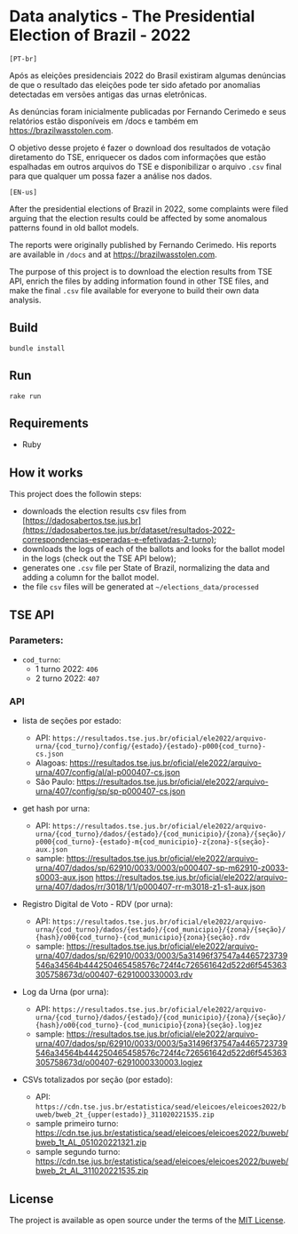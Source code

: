 # Data analytics - The Presidential Election of Brazil - 2022
`[PT-br]`

Após as eleições presidenciais 2022 do Brasil existiram algumas denúncias de que o resultado das eleições pode ter sido afetado por anomalias detectadas em versões antigas das urnas eletrônicas.

As denúncias foram inicialmente publicadas por Fernando Cerimedo e seus relatórios estão disponíveis em /docs e também em https://brazilwasstolen.com.

O objetivo desse projeto é fazer o download dos resultados de votação diretamento do TSE, enriquecer os dados com informações que estão espalhadas em outros arquivos do TSE e disponibilizar o arquivo `.csv` final para que qualquer um possa fazer a análise nos dados.

`[EN-us]`

After the presidential elections of Brazil in 2022, some complaints were filed arguing that the election results could be affected by some anomalous patterns found in old ballot models.

The reports were originally published by Fernando Cerimedo. His reports are available in `/docs` and at https://brazilwasstolen.com.

The purpose of this project is to download the election results from TSE API, enrich the files by adding information found in other TSE files, and make the final `.csv` file available for everyone to build their own data analysis.

## Build 
```
bundle install
```
## Run
```
rake run
```
## Requirements
- Ruby
## How it works
This project does the followin steps:
- downloads the election results csv files from [https://dadosabertos.tse.jus.br](https://dadosabertos.tse.jus.br/dataset/resultados-2022-correspondencias-esperadas-e-efetivadas-2-turno);
- downloads the logs of each of the ballots and looks for the ballot model in the logs (check out the TSE API below);
- generates one `.csv` file per State of Brazil, normalizing the data and adding a column for the ballot model.
- the file `csv` files will be generated at `~/elections_data/processed`

## TSE API
### Parameters:
- `cod_turno`:
    - 1 turno 2022: `406`
    - 2 turno 2022: `407`

### API
- lista de seções por estado:
    - API: `https://resultados.tse.jus.br/oficial/ele2022/arquivo-urna/{cod_turno}/config/{estado}/{estado}-p000{cod_turno}-cs.json`
    - Alagoas: https://resultados.tse.jus.br/oficial/ele2022/arquivo-urna/407/config/al/al-p000407-cs.json
    - São Paulo: https://resultados.tse.jus.br/oficial/ele2022/arquivo-urna/407/config/sp/sp-p000407-cs.json

- get hash por urna:
    - API: `https://resultados.tse.jus.br/oficial/ele2022/arquivo-urna/{cod_turno}/dados/{estado}/{cod_municipio}/{zona}/{seção}/p000{cod_turno}-{estado}-m{cod_municipio}-z{zona}-s{seção}-aux.json`
    - sample: https://resultados.tse.jus.br/oficial/ele2022/arquivo-urna/407/dados/sp/62910/0033/0003/p000407-sp-m62910-z0033-s0003-aux.json
              https://resultados.tse.jus.br/oficial/ele2022/arquivo-urna/407/dados/rr/3018/1/1/p000407-rr-m3018-z1-s1-aux.json

- Registro Digital de Voto - RDV (por urna):
    - API: `https://resultados.tse.jus.br/oficial/ele2022/arquivo-urna/{cod_turno}/dados/{estado}/{cod_municipio}/{zona}/{seção}/{hash}/o00{cod_turno}-{cod_municipio}{zona}{seção}.rdv`
    - sample: https://resultados.tse.jus.br/oficial/ele2022/arquivo-urna/407/dados/sp/62910/0033/0003/5a31496f37547a4465723739546a34564b444250465458576c724f4c726561642d522d6f545363305758673d/o00407-6291000330003.rdv

- Log da Urna (por urna):
    - API: `https://resultados.tse.jus.br/oficial/ele2022/arquivo-urna/{cod_turno}/dados/{estado}/{cod_municipio}/{zona}/{seção}/{hash}/o00{cod_turno}-{cod_municipio}{zona}{seção}.logjez`
    - sample: https://resultados.tse.jus.br/oficial/ele2022/arquivo-urna/407/dados/sp/62910/0033/0003/5a31496f37547a4465723739546a34564b444250465458576c724f4c726561642d522d6f545363305758673d/o00407-6291000330003.logjez

- CSVs totalizados por seção (por estado):
    - API: `https://cdn.tse.jus.br/estatistica/sead/eleicoes/eleicoes2022/buweb/bweb_2t_{upper(estado)}_311020221535.zip`
    - sample primeiro turno: https://cdn.tse.jus.br/estatistica/sead/eleicoes/eleicoes2022/buweb/bweb_1t_AL_051020221321.zip
    - sample segundo turno: https://cdn.tse.jus.br/estatistica/sead/eleicoes/eleicoes2022/buweb/bweb_2t_AL_311020221535.zip

## License

The project is available as open source under the terms of the [MIT License](https://opensource.org/licenses/MIT).